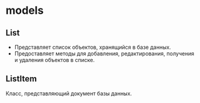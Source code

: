 # models

List
--------------------------------------------------------------------------------
* Представляет список объектов, хранящийся в базе данных.
* Предоставляет методы для добавления, редактирования, получения и удаления объектов в списке.

ListItem
--------------------------------------------------------------------------------
Класс, представляющий документ базы данных.